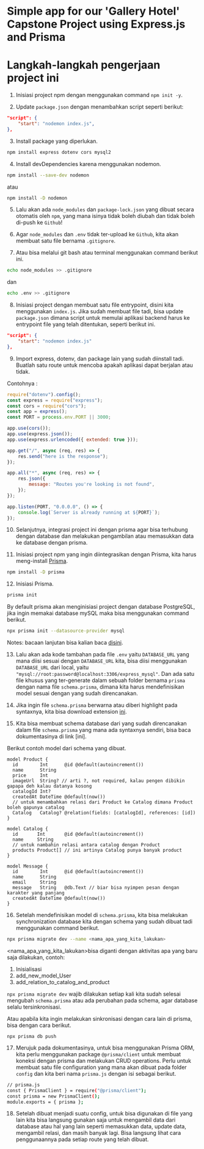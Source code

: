 # Simple app for our 'Gallery Hotel' Capstone Project using Express.js and Prisma

# Langkah-langkah pengerjaan project ini

1. Inisiasi project npm dengan menggunakan command `npm init -y`.

2. Update `package.json` dengan menambahkan script seperti berikut:

```json
"script": {
    "start": "nodemon index.js",
},
```

3. Install package yang diperlukan.

```bash
npm install express dotenv cors mysql2
```

4. Install devDependencies karena menggunakan nodemon.

```bash
npm install --save-dev nodemon
```
atau
```bash
npm install -D nodemon
```

5. Lalu akan ada `node_modules` dan `package-lock.json` yang dibuat secara otomatis oleh `npm`, yang mana isinya tidak boleh diubah dan tidak boleh di-push ke `Github`!

6. Agar `node_modules` dan `.env` tidak ter-upload ke `Github`, kita akan membuat satu file bernama `.gitignore`.

7. Atau bisa melalui git bash atau terminal menggunakan command berikut ini.

```bash
echo node_modules >> .gitignore
```
dan
```bash
echo .env >> .gitignore
```

8. Inisiasi project dengan membuat satu file entrypoint, disini kita menggunakan `index.js`. Jika sudah membuat file tadi, bisa update `package.json` dimana script untuk memulai aplikasi backend harus ke entrypoint file yang telah ditentukan, seperti berikut ini.

```json
"script": {
    "start": "nodemon index.js"
},
```

9. Import express, dotenv, dan package lain yang sudah diinstall tadi. Buatlah satu route untuk mencoba apakah aplikasi dapat berjalan atau tidak.

Contohnya :
```js
require("dotenv").config();
const express = require("express");
const cors = require("cors");
const app = express();
const PORT = process.env.PORT || 3000;

app.use(cors());
app.use(express.json());
app.use(express.urlencoded({ extended: true }));

app.get("/", async (req, res) => {
	res.send("here is the response");
});

app.all("*", async (req, res) => {
	res.json({
		message: "Routes you're looking is not found",
	});
});

app.listen(PORT, "0.0.0.0", () => {
	console.log(`Server is already running at ${PORT}`);
});
```

10. Selanjutnya, integrasi project ini dengan prisma agar bisa terhubung dengan database dan melakukan pengambilan atau memasukkan data ke database dengan prisma.

11. Inisiasi project npm yang ingin diintegrasikan dengan Prisma, kita harus meng-install [Prisma](https://prisma.io).

```bash
npm install -D prisma
```

12. Inisiasi Prisma.

```bash
prisma init
```

By default prisma akan menginisiasi project dengan database PostgreSQL, jika ingin memakai database mySQL maka bisa menggunakan command berikut.

```bash
npx prisma init --datasource-provider mysql
```

Notes: bacaan lanjutan bisa kalian baca [disini](https://www.prisma.io/docs/concepts/database-connectors/mysql).

13. Lalu akan ada kode tambahan pada file `.env` yaitu `DATABASE_URL` yang mana diisi sesuai dengan `DATABASE_URL` kita, bisa diisi menggunakan `DATABASE_URL` dari local, yaitu `"mysql://root:password@localhost:3306/express_mysql"`. Dan ada satu file khusus yang ter-generate dalam sebuah folder bernama `prisma` dengan nama file `schema.prisma`, dimana kita harus mendefinisikan model sesuai dengan yang sudah direncanakan.

14. Jika ingin file `schema.prisma` berwarna atau diberi highlight pada syntaxnya, kita bisa download extension [ini](https://marketplace.visualstudio.com/items?itemName=Prisma.prisma).

15. Kita bisa membuat schema database dari yang sudah direncanakan dalam file `schema.prisma` yang mana ada syntaxnya sendiri, bisa baca dokumentasinya di link [ini].

Berikut contoh model dari schema yang dibuat.

```text
model Product {
  id        Int      @id @default(autoincrement())
  name      String
  price     Int
  imageUrl  String? // arti ?, not required, kalau pengen dibikin gapapa deh kalau datanya kosong
  catalogId Int?
  createdAt DateTime @default(now())
  // untuk menambahkan relasi dari Product ke Catalog dimana Product boleh gapunya catalog
  Catalog   Catalog? @relation(fields: [catalogId], references: [id])
}

model Catalog {
  id       Int       @id @default(autoincrement())
  name     String
  // untuk nambahin relasi antara catalog dengan Product
  products Product[] // ini artinya Catalog punya banyak product
}

model Message {
  id        Int      @id @default(autoincrement())
  name      String
  email     String
  message   String   @db.Text // biar bisa nyimpen pesan dengan karakter yang panjang
  createdAt DateTime @default(now())
}
```

16. Setelah mendefinisikan model di `schema.prisma`, kita bisa melakukan synchronization database kita dengan schema yang sudah dibuat tadi menggunakan command berikut.

```bash
npx prisma migrate dev --name <nama_apa_yang_kita_lakukan>
```

<nama_apa_yang_kita_lakukan>bisa diganti dengan aktivitas apa yang baru saja dilakukan, contoh:

1. Inisialisasi
2. add_new_model_User
3. add_relation_to_catalog_and_product

`npx prisma migrate dev` wajib dilakukan setiap kali kita sudah selesai mengubah `schema.prisma` atau ada perubahan pada schema, agar database selalu tersinkronisasi.

Atau apabila kita ingin melakukan sinkronisasi dengan cara lain di prisma, bisa dengan cara berikut.

`npx prisma db push`

17. Merujuk pada dokumentasinya, untuk bisa menggunakan Prisma ORM, kita perlu menggunakan package `@prisma/client` untuk membuat koneksi dengan prisma dan melakukan CRUD operations. Perlu untuk membuat satu file configuration yang mana akan dibuat pada folder `config` dan kita beri nama `prisma.js` dengan isi sebagai berikut.

```bash
// prisma.js
const { PrismaClient } = require("@prisma/client");
const prisma = new PrismaClient();
module.exports = { prisma };
```

18. Setelah dibuat menjadi suatu config, untuk bisa digunakan di file yang lain kita bisa langsung gunakan saja untuk mengambil data dari database atau hal yang lain seperti memasukkan data, update data, mengambil relasi, dan masih banyak lagi. Bisa langsung lihat cara penggunaannya pada setiap route yang telah dibuat.
